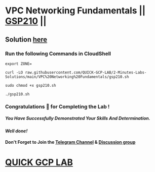 # VPC Networking Fundamentals || [GSP210](https://www.cloudskillsboost.google/focuses/1229?parent=catalog) ||

## Solution [here](https://youtu.be/3ELq-ite3YI)

### Run the following Commands in CloudShell
```
export ZONE=
```
```
curl -LO raw.githubusercontent.com/QUICK-GCP-LAB/2-Minutes-Labs-Solutions/main/VPC%20Networking%20Fundamentals/gsp210.sh

sudo chmod +x gsp210.sh

./gsp210.sh
```

### Congratulations 🎉 for Completing the Lab !

##### *You Have Successfully Demonstrated Your Skills And Determination.*

#### *Well done!*

#### Don't Forget to Join the [Telegram Channel](https://t.me/quickgcplab) & [Discussion group](https://t.me/quickgcplabchats)

# [QUICK GCP LAB](https://www.youtube.com/@quickgcplab)
